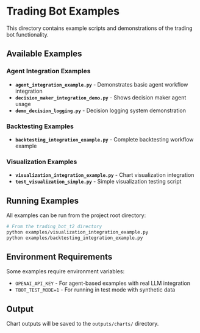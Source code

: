 # Trading Bot Examples

This directory contains example scripts and demonstrations of the trading bot functionality.

## Available Examples

### Agent Integration Examples
- **`agent_integration_example.py`** - Demonstrates basic agent workflow integration
- **`decision_maker_integration_demo.py`** - Shows decision maker agent usage
- **`demo_decision_logging.py`** - Decision logging system demonstration

### Backtesting Examples
- **`backtesting_integration_example.py`** - Complete backtesting workflow example

### Visualization Examples
- **`visualization_integration_example.py`** - Chart visualization integration
- **`test_visualization_simple.py`** - Simple visualization testing script

## Running Examples

All examples can be run from the project root directory:

```bash
# From the trading_bot_t2 directory
python examples/visualization_integration_example.py
python examples/backtesting_integration_example.py
```

## Environment Requirements

Some examples require environment variables:
- `OPENAI_API_KEY` - For agent-based examples with real LLM integration
- `TBOT_TEST_MODE=1` - For running in test mode with synthetic data

## Output

Chart outputs will be saved to the `outputs/charts/` directory.
